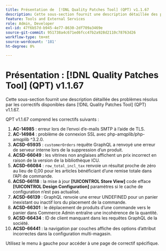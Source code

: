 ```yaml
---
title: Présentation de  [!DNL Quality Patches Tool] (QPT) v1.1.67
description: Cette sous-section fournit une description détaillée des problèmes résolus par les correctifs disponibles dans  [!DNL Quality Patches Tool] (QPT) v1.1.67.
feature: Tools and External Services
role: Admin, Developer
exl-id: 47f6b57d-b945-4e77-8630-2df709a3469e
source-git-commit: 951738a4c671ed6fcc47b2a928d2110c78763d26
workflow-type: tm+mt
source-wordcount: '181'
ht-degree: 0%

---
```


# Présentation : [!DNL Quality Patches Tool] (QPT) v1.1.67

Cette sous-section fournit une description détaillée des problèmes résolus par les correctifs disponibles dans [!DNL Quality Patches Tool] (QPT) v1.1.67.

QPT v1.1.67 comprend les correctifs suivants :
1. **AC-14985** : erreur lors de l’envoi d’e-mails SMTP à l’aide de TLS.
1. **AC-14984** : problème de connexion SSL avec php-amqplib/php-amqplib ^3.2.0.
1. **ACSD-65935** : `customerOrders` requête GraphQL a renvoyé une erreur de serveur interne lors de la suppression d’un produit.
1. **ACSD-66049** : les vitrines non anglaises affichent un prix incorrect en raison de la version de la bibliothèque ICU.
1. **ACSD-66084** : `row_total_incl_tax` renvoie un résultat proche de zéro au lieu de 0,00 pour les articles bénéficiant d’une remise totale dans l’API de commande.
1. **ACSD-66118** : la mise à jour **[!UICONTROL Store View]** code efface **[!UICONTROL Design Configuration]** paramètres si le cache de configuration n’est pas actualisé.
1. **ACSD-66139** : GraphQL renvoie une erreur UNDEFINED pour un panier inexistant ou inactif lors du placement de la commande.
1. **ACSD-66301** : le déplacement de produits d’une commande vers le panier dans Commerce Admin entraîne une incohérence de la quantité.
1. **ACSD-66434** : ID de client manquant dans les requêtes GraphQL de la société.
1. **ACSD-66441** : la navigation par couches affiche des options d’attribut incorrectes dans la configuration multi-magasin.

Utilisez le menu à gauche pour accéder à une page de correctif spécifique.
